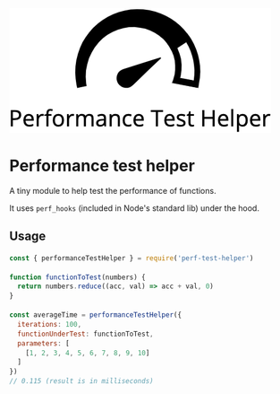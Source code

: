 ![alt text](./logo.png)

# Performance test helper

A tiny module to help test the performance of functions. 

It uses `perf_hooks` (included in Node's standard lib) under the hood.

## Usage

```javascript
const { performanceTestHelper } = require('perf-test-helper')

function functionToTest(numbers) {
  return numbers.reduce((acc, val) => acc + val, 0)
}

const averageTime = performanceTestHelper({
  iterations: 100,
  functionUnderTest: functionToTest,
  parameters: [
    [1, 2, 3, 4, 5, 6, 7, 8, 9, 10]
  ]
}) 
// 0.115 (result is in milliseconds)
```